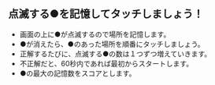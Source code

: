 ## 点滅する●を記憶してタッチしましょう！

* 画面の上に●が点滅するので場所を記憶します。
* ●が消えたら、●のあった場所を順番にタッチしましょう。
* 正解するたびに、点滅する●の数は１つずつ増えていきます。
* 不正解だと、60秒内であれば最初からスタートします。
* ●の最大の記憶数をスコアとします。
